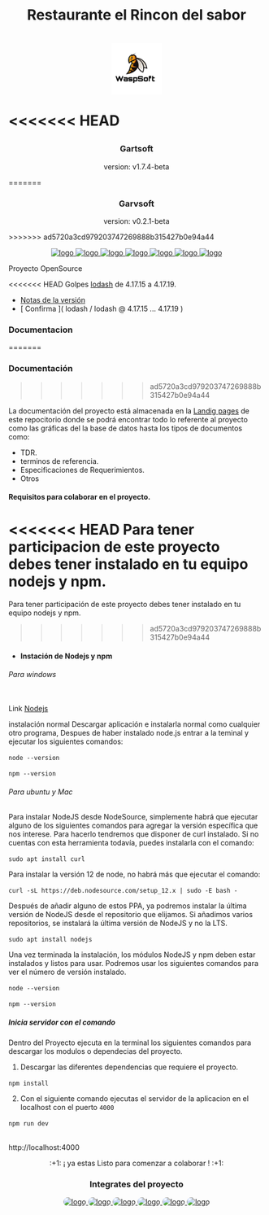 <h1 align="center">Restaurante el Rincon del sabor<h1>

<p align="center">
  <a href="">
    <img src="docs/img/wasp.jpg" alt="logo" width="100" height="100">
  </a>
</p>

<<<<<<< HEAD
<h3 align="center">Gartsoft</h3>
<p align="center">version: v1.7.4-beta<p>
=======
<h3 align="center">Garvsoft</h3>
<p align="center">version: v0.2.1-beta<p>
>>>>>>> ad5720a3cd979203747269888b315427b0e94a44

<p align="center">
  <a href="#">
    <img src="https://upload.wikimedia.org/wikipedia/commons/thumb/9/91/Octicons-mark-github.svg/1024px-Octicons-mark-github.svg.png" alt="logo" width="30" height="30">
  </a>
  <a href="https://atom.io/">
    <img src="https://cdn.worldvectorlogo.com/logos/atom-5.svg" alt="logo" width="30" height="30">
  </a>
  <a href="https://git-scm.com/">
    <img src="https://upload.wikimedia.org/wikipedia/commons/thumb/3/3f/Git_icon.svg/1200px-Git_icon.svg.png" alt="logo" width="30" height="30">
  </a>
  <a href="https://www.npmjs.com/">
    <img src="https://cdn.worldvectorlogo.com/logos/npm-2.svg" alt="logo" width="30" height="35">
  </a>
  <a href="https://nodejs.org/es/">
    <img src="https://cdn0.iconfinder.com/data/icons/designer-skills/128/node-js-512.png" alt="logo" width="33" height="35">
  </a>
  <a href="https://handlebarsjs.com/">
    <img src="https://cdn.iconscout.com/icon/free/png-256/handlebars-2-1175024.png" alt="logo" width="33" height="35">
  </a>
  <a href="https://getbootstrap.com/">
    <img src="https://upload.wikimedia.org/wikipedia/commons/thumb/b/b2/Bootstrap_logo.svg/1200px-Bootstrap_logo.svg.png" alt="logo" width="33" height="35">
  </a>
</p>

Proyecto OpenSource

<<<<<<< HEAD
Golpes [lodash](https://github.com/lodash/lodash) de 4.17.15 a 4.17.19.

- [Notas de la versión](https://github.com/lodash/lodash/releases)
- [ Confirma ]( lodash / lodash @ 4.17.15 ... 4.17.19 )

### Documentacion
=======
### Documentación
>>>>>>> ad5720a3cd979203747269888b315427b0e94a44

La documentación del proyecto está almacenada en la [Landig pages](https://hguzman.github.io/Restaurante-El-Rincon-Del-Sabor) de este repocitorio donde se podrá encontrar todo lo referente al proyecto como las gráficas del la base de datos hasta los tipos de documentos como:

- TDR.
- terminos de referencia.
- Especificaciones de Requerimientos.
- Otros

#### Requisitos para colaborar en el proyecto.

<<<<<<< HEAD
Para tener participacion de este proyecto debes tener instalado en tu equipo nodejs y npm.
=======
 Para tener participación de este proyecto debes tener instalado en tu equipo nodejs y npm.
>>>>>>> ad5720a3cd979203747269888b315427b0e94a44

- #### Instación de Nodejs y npm

###### Para windows

<br> Link [Nodejs](https://nodejs.org/es/download/)

instalación normal Descargar aplicación e instalarla normal como cualquier otro programa, Despues de haber instalado node.js entrar a la teminal y ejecutar los siguientes comandos:

`node --version`

`npm --version`

###### Para ubuntu y Mac

Para instalar NodeJS desde NodeSource, simplemente habrá que ejecutar alguno de los siguientes comandos para agregar la versión específica que nos interese. Para hacerlo tendremos que disponer de curl instalado. Si no cuentas con esta herramienta todavía, puedes instalarla con el comando:

`sudo apt install curl`

Para instalar la versión 12 de node, no habrá más que ejecutar el comando:

`curl -sL https://deb.nodesource.com/setup_12.x | sudo -E bash -`

Después de añadir alguno de estos PPA, ya podremos instalar la última versión de NodeJS desde el repositorio que elijamos. Si añadimos varios repositorios, se instalará la última versión de NodeJS y no la LTS.

`sudo apt install nodejs`

Una vez terminada la instalación, los módulos NodeJS y npm deben estar instalados y listos para usar. Podremos usar los siguientes comandos para ver el número de versión instalado.

`node --version`

`npm --version`

##### Inicia servidor con el comando

Dentro del Proyecto ejecuta en la terminal los siguientes comandos para descargar los modulos o dependecias del proyecto.

1. Descargar las diferentes dependencias que requiere el proyecto.

`npm install`

2. Con el siguiente comando ejecutas el servidor de la aplicacion en el localhost con el puerto `4000`

`npm run dev`

<br>http://localhost:4000

<p class="text" align="center">:+1: ¡ ya estas Listo para comenzar a colaborar ! :+1:</p>

<h3 align="center" >Integrates del proyecto</h3>

<p align="center">
<a href="https://github.com/wjorellano">
  <img class="avatar" style="border-radius: 50px" src="https://avatars3.githubusercontent.com/u/57116131?s=400&u=daf6b0f42414ffc273dfd5f3ec9271a188c25de8&v=4" alt="logo" width="40" height="40" title="Wilman Orellano">
</a>
<a href="#">
  <img class="avatar" style="border-radius: 50px" src="https://avatars2.githubusercontent.com/u/56968883?s=64&v=4" alt="logo" width="40" height="40" title="Esteban Gomez">
</a>
<a href="#">
  <img class="avatar" style="border-radius: 50px" src="https://avatars1.githubusercontent.com/u/1308210?s=64&v=4" alt="logo" width="40" height="40" title="Henry Guzman">
</a>
<a href="#">
  <img class="avatar" style="border-radius: 50px" src="https://avatars1.githubusercontent.com/u/56977351?s=64&v=4" alt="logo" width="40" height="40" title="Hector bilbao">
</a>
<a href="#">
  <img class="avatar" style="border-radius: 50px" src="https://avatars0.githubusercontent.com/u/61292564?s=64&v=4" alt="logo" width="40" height="40" title="Andres Rodriguez">
</a>
<a href="#">
  <img class="avatar" style="border-radius: 50px" src="https://avatars0.githubusercontent.com/u/56977455?s=64&v=4" alt="logo" width="40" height="40" title="Dilan barrios">
</a>
</p>

